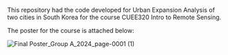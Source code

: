 This repository had the code developed for Urban Expansion Analysis of two cities in South Korea for the course CUEE320 Intro to Remote Sensing.

The poster for the course is attached below:

![Final Poster_Group A_2024_page-0001 (1)](https://github.com/rana-envju/Random-Forest-Based-Urban-Expansion-Analysis/assets/85870833/929f60ca-db1b-4fb6-a1c3-eb1ac321bedb)
